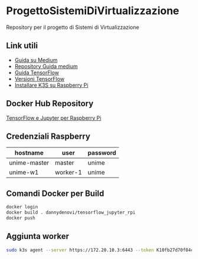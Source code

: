 # ProgettoSistemiDiVirtualizzazione
Repository per il progetto di Sistemi di Virtualizzazione

## Link utili

- [Guida su Medium](https://medium.com/swlh/jupyter-notebook-tensorflow-on-a-raspberry-pis-kubernetes-cluster-99f135109b5e)
- [Repository Guida medium](https://github.com/gato/tensor-on-pi)
- [Guida TensorFlow](https://www.youtube.com/watch?v=wQ8BIBpya2k)
- [Versioni TensorFlow](https://github.com/Qengineering/TensorFlow-Raspberry-Pi_64-bit)
- [Installare K3S su Raspberry Pi](https://rancher.com/docs/k3s/latest/en/advanced/#additional-preparation-for-raspberry-pi-os-setup) 

## Docker Hub Repository

[TensorFlow e Jupyter per Raspberry Pi](https://hub.docker.com/r/dannydenovi/tensorflow_jupyter_rpi)

## Credenziali Raspberry

| hostname     | user     | password |
|--------------|----------|----------|
| unime-master | master   | unime    |
| unime-w1     | worker-1 | unime    |


## Comandi Docker per Build

```sh
docker login
docker build . dannydenovi/tensorflow_jupyter_rpi
docker push
```
## Aggiunta worker

```sh
sudo k3s agent --server https://172.20.10.3:6443 --token K10fb27d70f84c26f802035a39eb71a4a7407bb7ee0e63d9e1f3c7b8ccd370be35d::server:99dd5c3a5c35a8b41e4800748ddbd067
```
